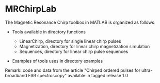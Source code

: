# MRChirpLab

The Magnetic Resonance Chirp toolbox in MATLAB is organized as follows:
  
  - Tools available in directory functions
      - LinearChirp, directory for single linear chirp pulses
      - Magnetization, directory for linear chirp magnetization simulation
      - Sequences, directory for linear chirp pulse sequences
      
  - Examples of tools uses in directory examples
  
Remark: code and data from the article "Chirped ordered pulses for ultra-broadband ESR spectroscopy" available in tagged release 1.0
